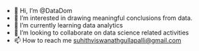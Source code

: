 - 👋 Hi, I’m @DataDom
- 👀 I’m interested in drawing meaningful conclusions from data.
- 🌱 I’m currently learning data analytics
- 💞️ I’m looking to collaborate on data science related activities
- 📫 How to reach me suhithviswanathgullapalli@gmail.com

<!---
DataDom/DataDom is a ✨ special ✨ repository because its `README.md` (this file) appears on your GitHub profile.
You can click the Preview link to take a look at your changes.
--->
